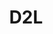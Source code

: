 ---
title: D2L
img: assets/img/d2l.jpg
importance: 1
category: work
redirect: https://www.d2l.com/
display: true
position: Full-Stack Software Developer Co-op
duration: Jan 2023 - Present
tech: HTML/CSS/JavaScript, Node.js, Lit.js, C#, Mocha/Chai
description:
    # <ul>
    #     <li>
    #         Building a new non-public feature using C#.NET, Node.js, JavaScript, Lit Web Components, and Hypermedia APIs in D2L’s proprietary Brightspace Learning Management Software. 
    #     </li>
    #     <li>
    #         Building a new non-public feature using C#.NET, Node.js, JavaScript, Lit Web Components, and Hypermedia APIs in D2L’s proprietary Brightspace Learning Management Software. 
    #     </li>
    # </ul>
---